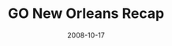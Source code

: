 ---
layout: media
category: media
title: "GO New Orleans Recap"
date: 2008-10-17
description: "What happens when 300+ crazy people invade New Orleans to rebuild the city and love kids who were displaced by Hurricane Katrina?"
video: "http://s3.amazonaws.com/crossroadsvideomessages/Go Nola.mp4"
video-poster: "http://s3.amazonaws.com/crossroads-media/images/legacy/content/GOnolarecap-still.jpg"
---